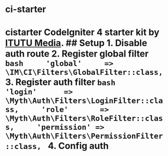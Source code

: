 # ci-starter
# cistarter  CodeIgniter 4 starter kit by [ITUTU Media](https://itutu-media.id).  ## Setup  1. Disable auth route 2. Register global filter ```bash     'global'     => \IM\CI\Filters\GlobalFilter::class, ``` 3. Register auth filter ```bash     'login'      => \Myth\Auth\Filters\LoginFilter::class,     'role'       => \Myth\Auth\Filters\RoleFilter::class,     'permission' => \Myth\Auth\Filters\PermissionFilter::class, ``` 4. Config auth

